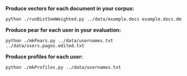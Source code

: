 **Produce vectors for each document in your corpus:**

`python ./runDistSemWeighted.py ../data/example.docs example.docs.dm`

**Produce pear for each user in your evaluation:**

`python ./mkPears.py ../data/usernames.txt ../data/users.pages.edited.txt`

**Produce profiles for each user:**

`python ./mkProfiles.py ../data/usernames.txt`
